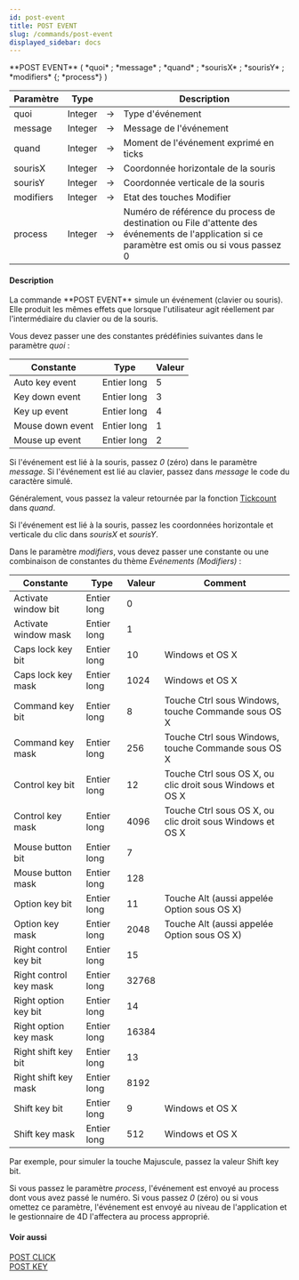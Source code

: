 ```yaml
---
id: post-event
title: POST EVENT
slug: /commands/post-event
displayed_sidebar: docs
---
```


<!--REF #_command_.POST EVENT.Syntax-->**POST EVENT** ( *quoi* ; *message* ; *quand* ; *sourisX* ; *sourisY* ; *modifiers* {; *process*} )<!-- END REF-->
<!--REF #_command_.POST EVENT.Params-->
| Paramètre | Type |  | Description |
| --- | --- | --- | --- |
| quoi | Integer | &rarr; | Type d'événement |
| message | Integer | &rarr; | Message de l'événement |
| quand | Integer | &rarr; | Moment de l'événement exprimé en ticks |
| sourisX | Integer | &rarr; | Coordonnée horizontale de la souris |
| sourisY | Integer | &rarr; | Coordonnée verticale de la souris |
| modifiers | Integer | &rarr; | Etat des touches Modifier |
| process | Integer | &rarr; | Numéro de référence du process de destination ou File d'attente des événements de l'application si ce paramètre est omis ou si vous passez 0 |

<!-- END REF-->

#### Description 

<!--REF #_command_.POST EVENT.Summary-->La commande **POST EVENT** simule un événement (clavier ou souris).<!-- END REF--> Elle produit les mêmes effets que lorsque l'utilisateur agit réellement par l'intermédiaire du clavier ou de la souris.

Vous devez passer une des constantes prédéfinies suivantes dans le paramètre *quoi* :

| Constante        | Type        | Valeur |
| ---------------- | ----------- | ------ |
| Auto key event   | Entier long | 5      |
| Key down event   | Entier long | 3      |
| Key up event     | Entier long | 4      |
| Mouse down event | Entier long | 1      |
| Mouse up event   | Entier long | 2      |

Si l'événement est lié à la souris, passez *0* (zéro) dans le paramètre *message*. Si l'événement est lié au clavier, passez dans *message* le code du caractère simulé.

Généralement, vous passez la valeur retournée par la fonction [Tickcount](tickcount.md) dans *quand*.

Si l'événement est lié à la souris, passez les coordonnées horizontale et verticale du clic dans *sourisX* et *sourisY*. 

Dans le paramètre *modifiers*, vous devez passer une constante ou une combinaison de constantes du thème *Evénements (Modifiers)* :

| Constante              | Type        | Valeur | Comment                                                   |
| ---------------------- | ----------- | ------ | --------------------------------------------------------- |
| Activate window bit    | Entier long | 0      |                                                           |
| Activate window mask   | Entier long | 1      |                                                           |
| Caps lock key bit      | Entier long | 10     | Windows et OS X                                           |
| Caps lock key mask     | Entier long | 1024   | Windows et OS X                                           |
| Command key bit        | Entier long | 8      | Touche Ctrl sous Windows, touche Commande sous OS X       |
| Command key mask       | Entier long | 256    | Touche Ctrl sous Windows, touche Commande sous OS X       |
| Control key bit        | Entier long | 12     | Touche Ctrl sous OS X, ou clic droit sous Windows et OS X |
| Control key mask       | Entier long | 4096   | Touche Ctrl sous OS X, ou clic droit sous Windows et OS X |
| Mouse button bit       | Entier long | 7      |                                                           |
| Mouse button mask      | Entier long | 128    |                                                           |
| Option key bit         | Entier long | 11     | Touche Alt (aussi appelée Option sous OS X)               |
| Option key mask        | Entier long | 2048   | Touche Alt (aussi appelée Option sous OS X)               |
| Right control key bit  | Entier long | 15     |                                                           |
| Right control key mask | Entier long | 32768  |                                                           |
| Right option key bit   | Entier long | 14     |                                                           |
| Right option key mask  | Entier long | 16384  |                                                           |
| Right shift key bit    | Entier long | 13     |                                                           |
| Right shift key mask   | Entier long | 8192   |                                                           |
| Shift key bit          | Entier long | 9      | Windows et OS X                                           |
| Shift key mask         | Entier long | 512    | Windows et OS X                                           |

Par exemple, pour simuler la touche Majuscule, passez la valeur Shift key bit.

Si vous passez le paramètre *process*, l'événement est envoyé au process dont vous avez passé le numéro. Si vous passez *0* (zéro) ou si vous omettez ce paramètre, l'événement est envoyé au niveau de l'application et le gestionnaire de 4D l'affectera au process approprié.

#### Voir aussi 

[POST CLICK](post-click.md)  
[POST KEY](post-key.md)  
